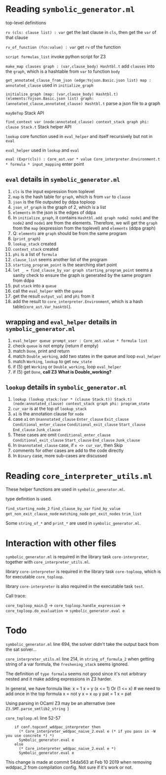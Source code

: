 # Reading `symbolic_generator.ml`

top-level definitions

`rv (cls: clause list) : var`
get the last clause in `cls`, then get the `var` of that clause

`rv_of_function (fcn:value) : var`
get `rv` of the function

`script formulas_list`
invoke python script for Z3

`make_map clauses graph : (var,clause_body) Hashtbl.t`
add `clauses` into the `graph`, which is a hashtable from `var` to function `body`

`get_annotated_clause_from_json (edge:Yojson.Basic.json list) map : annotated_clause`
used in `initialize_graph`

`initialize_graph (map: (var,clause_body) Hashtbl.t) (elements:Yojson.Basic.json list) graph: (annotated_clause,annotated_clause) Hashtbl.t`
parse a json file to a graph

`mayBeTop`
Stack API

`find_context var (node:annotated_clause) context_stack graph phi: clause Stack.t`
Stack helper API

`lookup`
core function
used in `eval_helper` and itself recursively
but not in `eval`

`eval_helper`
used in `lookup` and `eval`

`eval (Expr(cls)) : Core_ast.var * value Core_interpreter.Environment.t * formula * input_mapping`
enter point

## `eval` details in `symbolic_generator.ml`
1. `cls` is the input expression from toplevel
2. `map` is the hash table for `graph`, which is from `var` to `clause` 
3. `json` is the file outputed by ddpa toploop
4. `json_of_graph` is the graph of 2, which is a list
5. `elements` in the json is the edges of ddpa
6. In `initialize_graph`, it contains `Hashtbl.add graph node2 node1` and the `node2` and `node1` are from the elements. Therefore, we will get the `graph` from the `map` (expression from the toplevel) and `elements` (ddpa graph)
7. Q: `elements` are `graph` should be from the same program
8. (`print_graph`)
9. `lookup_stack` created
10. `context_stack` created
11. `phi` is a list of `formula`
12. `clause_list` seems another list of the program
13. `starting_program_point` is the searching start point
14. `let _ = find_clause_by_var graph starting_program_point` seems a sanity check to ensure the graph is generated by the same program from ddpa
15. put `stack` into a `queue`
16. call the `eval_helper` with the `queue`
17. get the result `output_val` and `phi` from it
18. add the result to `core_interpreter.Environment`, which is a hash table(`core_ast.Var_hasktbl`).

## wrapping and `eval_helper` details in `symbolic_generator.ml`

1. `eval_helper queue prompt_user : Core_ast.value * formula list`
2. check `queue` is not empty (return if empty)
3. match `Done`, print and return
4. match `Double_working`, add two states in the queue and loop `eval_helper`
5. match `Working`, `lookup` to get `new_state`
6. if (5) get `Working` or `Double_working`, loop `eval_helper`
7. if (5) get `Done`, **call Z3** **What is Double_working?**

## `lookup` details in `symbolic_generator.ml`

1. `lookup (lookup_stack:(var * (clause Stack.t)) Stack.t) (node:annotated_clause) context_stack graph phi: program_state `
2. `cur_var` is at the top of `lookup_stack`
3. `a1` is the annotation clause for `node`
4. case `a1` on `Unannotated_clause` `Enter_clause` `Exit_clause` `Conditional_enter_clause` `Conditional_exit_clause` `Start_clause` `End_clause` `Junk_clause`
5. These cases are omit `Conditional_enter_clause` `Conditional_exit_clause` `Start_clause` `End_clause` `Junk_clause`
6. In `Unannotated_clause` case, if `x <> cur_var`, then Skip
7. comments for other cases are add to the code directly
8. In `Binary` case, more sub-cases are discussed

# Reading `core_interpreter_utils.ml`

These helper functions are used in `symbolic_generator.ml`.

type definition is used.

`find_starting_node_2`
`find_clause_by_var`
`find_by_value`
`get_non_exit_clause_node`
`matching_node`
`get_exit_nodes`
`trim_list`

Some `string_of_*` and `print_*` are used in `symbolic_generator.ml`.

# Interaction with other files

`symbolic_generator.ml` is required in the library task `core-interpreter`, together with `core_interpreter_utils.ml`.

library `core-interpreter` is required in the library task `core-toploop`, which is for executable `core_toploop`.

library `core-interpreter` is also required in the executable task `test`.

Call trace:

`core_toploop_main`.()
-> `core_toploop.handle_expression`
-> `core_toploop.do_evaluation`
-> `symbolic_generator.eval e`

# Todo

`symbolic_generator.ml` line 694, the solver didn't take the output back from the sat solver...


`core_interpreter_utils.ml` line 214, in `string_of_formula_2` when getting string of a var formula, the `freshening_stack` seems ignored.


The definition of `type formala` seems not good since it's not arbitrary nested and it make adding expressions in Z3 harder.

In general, we have formula like:
x = 1
x = y
(x <= 1) Or (1 <= x)  # we need to add once in the top formula
x = not y
x = x `op` y
pat = 1
x = pat


Using parsing in OCaml Z3 may be an alternative (see `Z3.SMT.parse_smtlib2_string `)

`core_toploop.ml` line 52-57
```
    if conf.topconf_wddpac_interpreter then
      (* Core_interpreter_wddpac_naive_2.eval e (* if you pass in -W you use concrete *) *)
      Symbolic_generator.eval e
    else
      (* Core_interpreter_wddpac_naive_2.eval e *)
      Symbolic_generator.eval e
```

This change is made at commit 54da563 at Feb 10 2019 when removing wddpac_2 from compilation config.
Not sure if it's work or not.